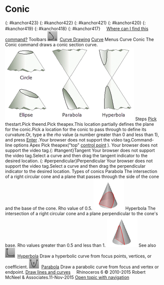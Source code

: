 ---
---


# Conic
{: #kanchor423}
{: #kanchor422}
{: #kanchor421}
{: #kanchor420}
{: #kanchor419}
{: #kanchor418}
{: #kanchor417}
 [![images/transparent.gif](images/transparent.gif)Where can I find this command?](javascript:void(0);) Toolbars
![images/conic.png](images/conic.png) [Curve Drawing](curve-drawing-toolbar.html)  [Curve](curve-toolbar.html) 
Menus
Curve
Conic
The Conic command draws a conic section curve.
![images/conics7.png](images/conics7.png)
Steps
 [Pick](pick-location.html) thestart.Pick theend.Pick theapex.This location partially defines the plane for the conic.Pick a location for the conic to pass through to define its curvature.Or, type a the *rho* value (a number greater than 0 and less than 1), and press [Enter](enter-key.html) .Your browser does not support the video tag.Command-line options
Apex
Pick theapex("top" [control point](controlpoint.html) ).
Your browser does not support the video tag.{: #tangent}Tangent
Your browser does not support the video tag.Select a curve and then drag the tangent indicator to the desired location.
{: #perpendicular}Perpendicular
Your browser does not support the video tag.Select a curve and then drag the perpendicular indicator to the desired location.
Types of conics
Parabola
The intersection of a right circular cone and a plane that passes through the side of the cone and the base of the cone.
Rho value of 0.5.
![images/conicoptionparabola-001.png](images/conicoptionparabola-001.png)
Hyperbola
The intersection of a right circular cone and a plane perpendicular to the cone's base.
Rho values greater than 0.5 and less than 1.
![images/conicoptionhyperbola-001.png](images/conicoptionhyperbola-001.png)
See also
![images/hyperbola.png](images/hyperbola.png) [Hyperbola](hyperbola.html) 
Draw a hyperbolic curve from focus points, vertices, or coefficient.
![images/parabola.png](images/parabola.png) [Parabola](parabola.html) 
Draw a parabolic curve from focus and vertex or endpoint.
 [Draw lines and curves](sak-curve.html) 
&#160;
&#160;
Rhinoceros 6 © 2010-2015 Robert McNeel &amp; Associates.11-Nov-2015
 [Open topic with navigation](conic.html) 

